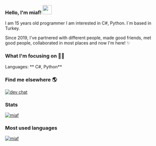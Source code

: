### Hello, I'm **miaf**! <img src="https://media.giphy.com/media/hvRJCLFzcasrR4ia7z/giphy.gif" width="30px">

 I am 15 years old programmer I am interested in C#, Python. I´m based in Turkey.

Since 2019, I've partnered with different people, made good friends, met good people, collaborated in most places and now I'm here! ✨

### What I'm focusing on 👨‍💻

Languages: ** C#, Python**

### Find me elsewhere 🌎
[![dev chat](https://discordapp.com/api/guilds/765925217595817984/widget.png?style=shield)](https://discord.gg/gtps)

### Stats

[![miaf](https://github-readme-stats.vercel.app/api?username=miaaf&show_icons=true&count_private=true&theme=dark)](https://faraaj.github.io) 

### Most used languages

[![miaf](https://github-readme-stats.vercel.app/api/top-langs/?username=miaaf)](https://faraaj.github.io)
